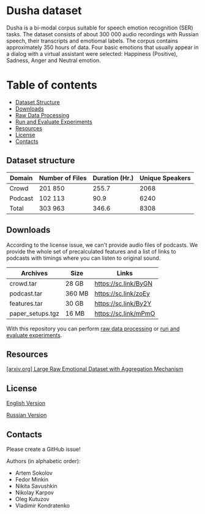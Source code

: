# Dusha dataset

Dusha is a bi-modal corpus suitable for speech emotion recognition (SER) tasks. The dataset consists of about 300 000 audio recordings with Russian speech, their transcripts and emotiomal labels. The corpus contains approximately 350 hours of data. Four basic emotions that usually appear in a dialog with a virtual assistant were selected: Happiness (Positive), Sadness, Anger and Neutral emotion.

# Table of contents

- [Dataset Structure](https://github.com/salute-developers/golos/tree/master/dusha#dataset-structure)
- [Downloads](https://github.com/salute-developers/golos/tree/master/dusha#downloads)
- [Raw Data Processing](https://github.com/salute-developers/golos/tree/master/dusha/data_processing)
- [Run and Evaluate Experiments](https://github.com/salute-developers/golos/tree/master/dusha/experiments)
- [Resources](https://github.com/salute-developers/golos/tree/master/dusha#resouces)
- [License](https://github.com/salute-developers/golos/tree/master/dusha#license)
- [Contacts](https://github.com/salute-developers/golos/tree/master/dusha#contacts)


## **Dataset structure**

| Domain         | Number of Files | Duration (Hr.) | Unique Speakers |
|----------------|------------|--------|---------|
| Crowd          | 201 850    | 255.7  | 2068    |
| Podcast        | 102 113    |  90.9  | 6240    |
| Total          | 303 963    | 346.6  | 8308    |

## **Downloads**

According to the license issue, we can't provide audio files of podcasts. We provide the whole set of precalculated features and a list of links to podcasts with timings where you can listen to original sound.

| Archives          | Size       |  Links               |
|-------------------|------------|----------------------|
| crowd.tar         | 28 GB      | https://sc.link/ByGN |
| podcast.tar       | 360 MB     | https://sc.link/zoEy |
| features.tar      | 30 GB      | https://sc.link/By2Y |
| paper_setups.tgz  | 16 MB      | https://sc.link/mPmO |


With this repository you can perform [raw data processing](https://github.com/salute-developers/golos/tree/master/dusha/data_processing) or [run and evaluate experiments](https://github.com/salute-developers/golos/tree/master/dusha/experiments).

##  **Resources**

[[arxiv.org] Large Raw Emotional Dataset with Aggregation Mechanism](https://arxiv.org/abs/2212.12266)

## **License**

[English Version](https://github.com/salute-developers/golos/blob/master/license/en_us.pdf)

[Russian Version](https://github.com/salute-developers/golos/blob/master/license/ru.pdf)

## **Contacts**

Please create a GitHub issue!

Authors (in alphabetic order):
- Artem Sokolov
- Fedor Minkin
- Nikita Savushkin
- Nikolay Karpov
- Oleg Kutuzov
- Vladimir Kondratenko
